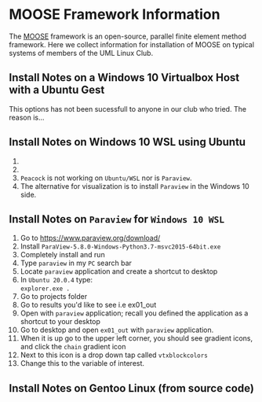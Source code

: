 # MOOSE Framework Information

The [MOOSE](https://mooseframework.org) framework is an open-source, parallel finite element method framework.
Here we collect information for installation of MOOSE on typical systems of members of the UML Linux Club.

## Install Notes on a Windows 10 Virtualbox Host with a Ubuntu Gest

This options has not been sucessfull to anyone in our club who tried. The reason is...

## Install Notes on Windows 10 WSL using Ubuntu

1. 
1.
1. `Peacock` is not working on `Ubuntu/WSL` nor is `Paraview`. 
1. The alternative for visualization is to install `Paraview` in the Windows 10 side.

## Install Notes on `Paraview` for `Windows 10 WSL`
 1. Go to https://www.paraview.org/download/
 2. Install `ParaView-5.8.0-Windows-Python3.7-msvc2015-64bit.exe`
 3. Completely install and run
 4. Type `paraview` in my `PC` search bar
 5. Locate `paraview` application and create a shortcut to desktop
 6. In `Ubuntu 20.0.4` type:   
     `explorer.exe .`
 7. Go to projects folder
 8. Go to results you'd like to see i.e ex01_out
 9. Open with `paraview` application; recall you defined the application as a shortcut to your desktop
 10. Go to desktop and open `ex01_out` with `paraview` application. 
 11. When it is up go to the upper left corner, you should see gradient icons, and click the `chain` gradient icon
 12. Next to this icon is a drop down tap called `vtxblockcolors`
 13. Change this to the variable of interest. 

## Install Notes on Gentoo Linux (from source code)

